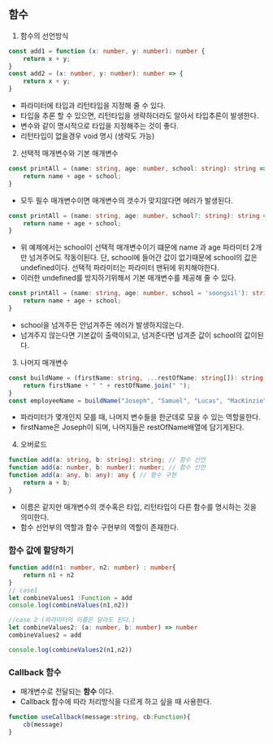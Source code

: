 ## 함수

1. 함수의 선언방식

```typescript
const add1 = function (x: number, y: number): number {
    return x + y;
}
const add2 = (x: number, y: number): number => {
    return x + y;
}
```
- 파라미터에 타입과 리턴타입을 지정해 줄 수 있다.
- 타입을 추론 할 수 있으면, 리턴타입을 생략하더라도 알아서 타입추론이 발생한다.
- 변수와 같이 명시적으로 타입을 지정해주는 것이 좋다.
- 리턴타입이 없을경우 void 명시 (생략도 가능)

2. 선택적 매개변수와 기본 매개변수

```typescript
const printAll = (name: string, age: number, school: string): string => {
    return name + age + school;
}
```
- 모두 필수 매개변수이면 매개변수의 갯수가 맞지않다면 에러가 발생된다.

```typescript
const printAll = (name: string, age: number, school?: string): string => {
    return name + age + school;
}
```
- 위 예제에서는 school이 선택적 매개변수이기 떄문에 name 과 age 파라미터 2개만 넘겨주어도 작동이된다. 단, school에 들어간 값이 없기때문에 school의 값은 undefined이다. 선택적
  파라미터는 파라미터 맨뒤에 위치해야한다.
- 이러한 undefined를 방지하기위해서 기본 매개변수를 제공해 줄 수 있다.
```typescript
const printAll = (name: string, age: number, school = 'soongsil'): string => {
    return name + age + school;
}
```
- school을 넘겨주든 안넘겨주든 에러가 발생하지않는다. 
- 넘겨주지 않는다면 기본값이 출력이되고, 넘겨준다면 넘겨준 값이 school의 값이된다.

3. 나머지 매개변수

```typescript
const buildName = (firstName: string, ...restOfName: string[]): string => {
    return firstName + " " + restOfName.join(" ");
}
const employeeName = buildName("Joseph", "Samuel", "Lucas", "MacKinzie");
```
- 파라미터가 몇개인지 모를 때, 나머지 변수들을 한군데로 모을 수 있는 역할을한다. 
- firstName은 Joseph이 되며, 나머지들은 restOfName배열에 담기게된다.

4. 오버로드

```typescript
function add(a: string, b: string): string; // 함수 선언
function add(a: number, b: number): number; // 함수 선언
function add(a: any, b: any): any { // 함수 구현
    return a + b;
}
```
- 이름은 같지만 매개변수의 갯수혹은 타입, 리턴타입이 다른 함수를 명시하는 것을 의미한다. 
- 함수 선언부의 역할과 함수 구현부의 역할이 존재한다.

### 함수 값에 할당하기
```typescript
function add(n1: number, n2: number) : number{
    return n1 + n2
}
// case1
let combineValues1 :Function = add
console.log(combineValues(n1,n2))

//case 2 (파라미터의 이름은 달라도 된다.)
let combineValues2: (a: number, b: number) => number
combineValues2 = add

console.log(combineValues2(n1,n2))
```

### Callback 함수
- 매개변수로 전달되는 **함수** 이다.
- Callback 함수에 따라 처리방식을 다르게 하고 싶을 때 사용한다.
```typescript
function useCallback(message:string, cb:Function){
    cb(message)
}
```